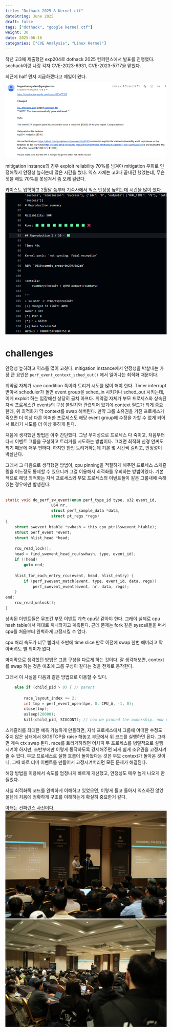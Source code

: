 ```yaml
---
title: "Dothack 2025 & Kernel ctf"
dateString: June 2025
draft: false
tags: ["dothack", "google kernel ctf"]
weight: 30
date: 2025-06-16
categories: ["CVE Analysis", "Linux Kernel"]
---
```

작년 고3때 제출했던 exp204로 dothack 2025 컨퍼런스에서 발표를 진행했다.
sechack이랑 나랑 각자 CVE-2023-6931, CVE-2023-5717을 맡았다.

최근에 half 먼저 지급하겠다고 메일이 왔다.
![](/blog/exp204/exp204_00.png)

mitigation instance의 경우 exploit reliability 70%를 넘겨야 mitigation 우회로 인정해줘서 안정성 높히는데 많은 시간을 썼다.
익스 자체는 고3때 끝내긴 했었는데, 무슨짓을 해도 70%를 못넘겨서 좀 오래 걸렸다.

카이스트 입학하고 2월달 쯤부터 기숙사에서 익스 안정성 높히는데 시간을 많이 썼다.
![](/blog/exp204/exp204_01.png)
# challenges

안정성 높히려고 익스를 많이 고쳤다.
mitigation instance에서 안정성을 박살내는 가장 큰 요인은 `perf_event_context_sched_out()` 에서 일어나는 최적화 때문이다.

취약점 자체가 race condition 쪽이라 트리거 시도를 많이 해야 한다.
Timer interrupt 받아서 scheduler가 돌면 event group을 sched_in 시키거나 sched_out 시키는데, 이게 exploit 하는 입장에선 상당히 골치 아프다. 
취약점 자체가 부모 프로세스와 상속된 자식 프로세스간 events의 구성 불일치와 관련되어 있기에 context 필드가 되게 중요한데, 위 최적화가 막 context를 swap 해버린다.
만약 그룹 소유권을 가진 프로세스가 죽으면 더 이상 다른 어떠한 프로세스도 해당 event group에 수정을 가할 수 없게 되어서 트리거 시도를 더 이상 못하게 된다.

처음에 생각했던 방법은 아주 간단했다.
그냥 무지성으로 프로세스 다 죽이고, 처음부터 다시 이벤트 그룹을 구성하고 트리거를 시도하는 방법이다.
그러면 최적화 신경 안써도 되기 때문에 매우 편하다.
하지만 한번 트리거하는데 기본 몇 시간씩 걸리고, 안정성이 박살난다.

그래서 그 다음으로 생각했던 방법이, cpu pinning을 적절하게 해주면 프로세스 스케쥴링을 어느정도 통제할 수 있으니까 그걸 이용해서 최적화를 우회하는 방법이였다.
기본적으로 해당 최적화는 자식 프로세스와 부모 프로세스의 이벤트들이 같은 그룹내에 속해 있는 경우에만 발생한다.
```c

static void do_perf_sw_event(enum perf_type_id type, u32 event_id,
				    u64 nr,
				    struct perf_sample_data *data,
				    struct pt_regs *regs)
{
	struct swevent_htable *swhash = this_cpu_ptr(&swevent_htable);
	struct perf_event *event;
	struct hlist_head *head;

	rcu_read_lock();
	head = find_swevent_head_rcu(swhash, type, event_id);
	if (!head)
		goto end;

	hlist_for_each_entry_rcu(event, head, hlist_entry) {
		if (perf_swevent_match(event, type, event_id, data, regs))
			perf_swevent_event(event, nr, data, regs);
	}
end:
	rcu_read_unlock();
}
```
상속된 이벤트들은 무조건 부모 이벤트 계측 cpu랑 같아야 한다.
그래야 실제로 cpu hash table에서 제대로 꺼내와지고 계측된다.
근데 문제는 fork 같은 syscall들을 써서 cpu를 처음부터 완벽하게 고정시킬 수 없다.

cpu 처리 속도가 너무 빨라서 초반에 time slice 만료 이전에 swap 한번 해버리고 막아버려도 별 의미가 없다.

마지막으로 생각했던 방법은 그룹 구성을 다르게 하는 것이다.
잘 생각해보면, context를 swap 하는 것은 애초에 그룹 구성이 같다는 것을 전제로 동작한다.

그래서 이 사실을 다음과 같은 방법으로 이용할 수 있다.
```c
    else if (child_pid > 0) { // parent

        race_layout_index += 2;
        int tmp = perf_event_open(&pe, 0, CPU_A, -1, 0); 
        close(tmp);
        usleep(20000);
        kill(child_pid, SIGCONT); // now we pinned the ownership. now child process is allowed to exit.

```
스케쥴러를 최대한 예측 가능하게 만들려면, 자식 프로세스에서 그룹에 어떠한 수정도 주지 않은 상태에서 SIGSTOP을 raise 해놓고 부모에서 위 코드를 실행하면 된다.
그러면 계속 ctx swap 된다.
race를 트리거하려면 어차피 두 프로세스를 병렬적으로 실행시켜야 하지만, 초반부에만 이렇게 동작하도록 강제해주면 되게 쉽게 소유권을 고정시켜줄 수 있다.
부모 프로세스로 실행 흐름이 돌아왔다는 것은 부모 context가 돌아온 것이니, 그때 바로 더미 이벤트를 만들어서 고정시켜버리면 모든 문제가 해결된다.

해당 방법을 이용해서 속도를 엄청나게 빠르게 개선했고, 안정성도 매우 높게 나오게 만들었다.

사실 최적화쪽 코드를 완벽하게 이해하고 있었으면, 이렇게 돌고 돌아서 익스하진 않았을텐데 처음에 정확하게 구조를 이해하는게 확실히 중요한거 같다.

아래는 컨퍼런스 사진이다.
![](/blog/exp204/exp204_05.jpg)
![](/blog/exp204/exp204_08.jpg)